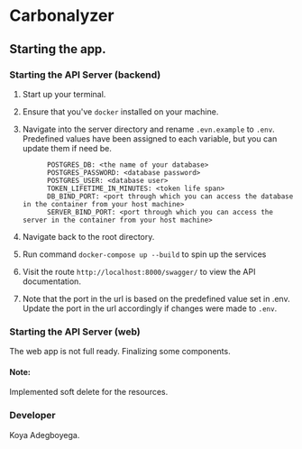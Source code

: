# Carbonalyzer

## Starting the app.

### Starting the API Server (backend)
1. Start up your terminal.
2. Ensure that you've `docker` installed on your machine.
3. Navigate into the server directory and rename `.evn.example` to `.env`. Predefined values have been assigned to each variable, but you can update them if need be.

             POSTGRES_DB: <the name of your database>
             POSTGRES_PASSWORD: <database password>
             POSTGRES_USER: <database user>
             TOKEN_LIFETIME_IN_MINUTES: <token life span>
             DB_BIND_PORT: <port through which you can access the database in the container from your host machine>
             SERVER_BIND_PORT: <port through which you can access the server in the container from your host machine>
   
4. Navigate back to the root directory.
5. Run command `docker-compose up --build` to spin up the services
6. Visit the route `http://localhost:8000/swagger/` to view the API documentation. 
7. Note that the port in the url is based on the predefined value set in .env. Update the port in the url accordingly if changes were made to `.env`.


### Starting the API Server (web)
The web app is not full ready.  Finalizing some components.

#### Note: 
Implemented soft delete for the resources.

### Developer
Koya Adegboyega.
